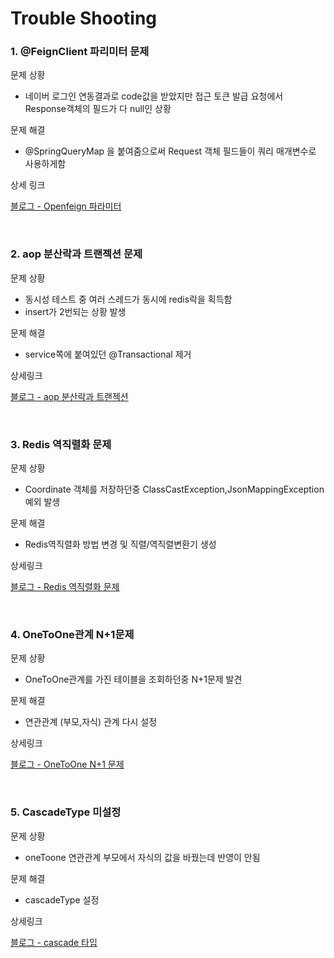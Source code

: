 # Trouble Shooting

### 1. @FeignClient 파리미터 문제

문제 상황
- 네이버 로그인 연동결과로 code값을 받았지만 접근 토큰 발급 요청에서 Response객체의 필드가 다 null인 상황

문제 해결
- @SpringQueryMap 을 붙여줌으로써 Request 객체 필드들이 쿼리 매개변수로 사용하게함

상세 링크

[블로그 - Openfeign 파라미터](https://haebing.tistory.com/94)

<br>

### 2. aop 분산락과 트랜젝션 문제

문제 상황
- 동시성 테스트 중 여러 스레드가 동시에 redis락을 획득함
- insert가 2번되는 상황 발생

문제 해결
- service쪽에 붙여있던 @Transactional 제거

상세링크

[블로그 - aop 분산락과 트랜젝션](https://haebing.tistory.com/100)

<br>

### 3. Redis 역직렬화 문제

문제 상황
- Coordinate 객체를 저장하던중 ClassCastException,JsonMappingException 예외 발생 

문제 해결
- Redis역직렬화 방법 변경 및 직렬/역직렬변환기 생성

상세링크

[블로그 - Redis 역직렬화 문제](https://haebing.tistory.com/105)

<br>

### 4. OneToOne관계 N+1문제

문제 상황
- OneToOne관계를 가진 테이블을 조회하던중 N+1문제 발견

문제 해결
- 연관관계 (부모,자식) 관계 다시 설정

상세링크

[블로그 - OneToOne N+1 문제](https://haebing.tistory.com/106)

<br>

### 5. CascadeType 미설정

문제 상황
- oneToone 연관관계 부모에서 자식의 값을 바꿨는데 반영이 안됨

문제 해결
- cascadeType 설정

상세링크

[블로그 - cascade 타입](https://haebing.tistory.com/107)


